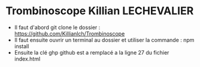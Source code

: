 # Trombinoscope Killian LECHEVALIER
+ Il faut d'abord git clone le dossier :  https://github.com/Killianlch/Trombinoscope
+ Il faut ensuite ouvrir un terminal au dossier et utiliser la commande : npm install
+ Ensuite la clé ghp github est a remplacé a la ligne 27 du fichier index.html


